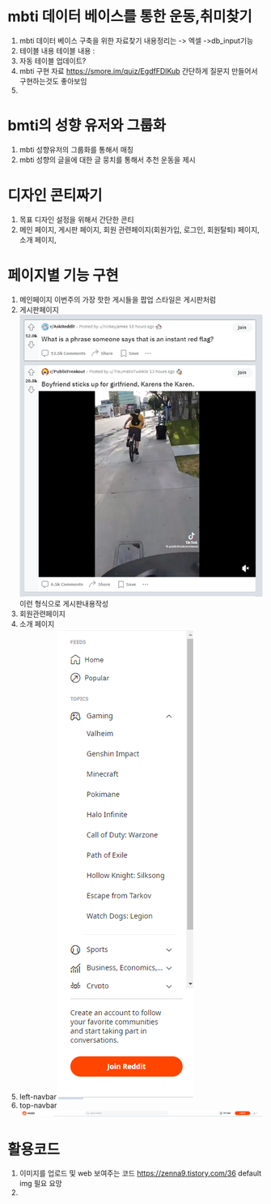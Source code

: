# mbti 데이터 베이스를 통한 운동,취미찾기
1. mbti 데이터 베이스 구축을 위한 자료찾기
내용정리는 -> 엑셀 ->db_input기능 
2. 테이블 내용
테이블 내용 : 
3. 자동 테이블 업데이트?
4. mbti 구현 자료 https://smore.im/quiz/EgdfFDlKub
간단하게 질문지 만들어서 구현하는것도 좋아보임
5. 


# bmti의 성향 유저와 그룹화 
1. mbti 성향유저의 그룹화를 통해서 매칭
3. mbti 성향의 글을에 대한 글 뭉치를 통해서 추천 운동을 제시

# 디자인 콘티짜기
1. 목표 디자인 설정을 위해서 간단한 콘티 
2. 메인 페이지, 게시판 페이지, 회원 관련페이지(회원가입, 로그인, 회원탈퇴) 페이지,소개 페이지,

# 페이지별 기능 구현
1. 메인페이지 이번주의 가장 핫한 게시들을 팝업 스타일은 게시판처럼
2. 게시판페이지![png1.PNG](png1.PNG)이런 형식으로 게시판내용작성
3. 회원관련페이지
4. 소개 페이지
5. left-navbar ![img.png](img.png)
6. top-navbar ![img_1.png](img_1.png)

# 활용코드
1. 이미지를 업로드 및 web 보여주는 코드 https://zenna9.tistory.com/36
default img 필요 요망
2. 
